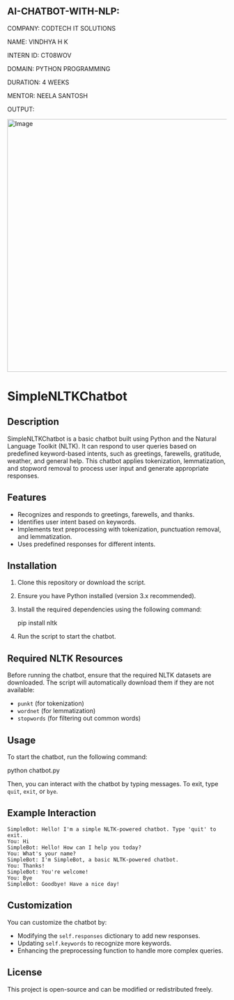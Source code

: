 ## AI-CHATBOT-WITH-NLP:

COMPANY: CODTECH IT SOLUTIONS

NAME: VINDHYA H K

INTERN ID: CT08WOV

DOMAIN: PYTHON PROGRAMMING

DURATION: 4 WEEKS

MENTOR: NEELA SANTOSH

OUTPUT:

<img width="581" alt="Image" src="https://github.com/user-attachments/assets/e648a3da-3925-47f9-a78e-84f72f9a07b3" />


# SimpleNLTKChatbot

## Description
SimpleNLTKChatbot is a basic chatbot built using Python and the Natural Language Toolkit (NLTK). It can respond to user queries based on predefined keyword-based intents, such as greetings, farewells, gratitude, weather, and general help. This chatbot applies tokenization, lemmatization, and stopword removal to process user input and generate appropriate responses.

## Features
- Recognizes and responds to greetings, farewells, and thanks.
- Identifies user intent based on keywords.
- Implements text preprocessing with tokenization, punctuation removal, and lemmatization.
- Uses predefined responses for different intents.

## Installation
1. Clone this repository or download the script.
2. Ensure you have Python installed (version 3.x recommended).
3. Install the required dependencies using the following command:
  
   pip install nltk
  
4. Run the script to start the chatbot.

## Required NLTK Resources
Before running the chatbot, ensure that the required NLTK datasets are downloaded. The script will automatically download them if they are not available:
- `punkt` (for tokenization)
- `wordnet` (for lemmatization)
- `stopwords` (for filtering out common words)

## Usage
To start the chatbot, run the following command:

python chatbot.py

Then, you can interact with the chatbot by typing messages. To exit, type `quit`, `exit`, or `bye`.

## Example Interaction
```
SimpleBot: Hello! I'm a simple NLTK-powered chatbot. Type 'quit' to exit.
You: Hi
SimpleBot: Hello! How can I help you today?
You: What's your name?
SimpleBot: I'm SimpleBot, a basic NLTK-powered chatbot.
You: Thanks!
SimpleBot: You're welcome!
You: Bye
SimpleBot: Goodbye! Have a nice day!
```

## Customization
You can customize the chatbot by:
- Modifying the `self.responses` dictionary to add new responses.
- Updating `self.keywords` to recognize more keywords.
- Enhancing the preprocessing function to handle more complex queries.

## License
This project is open-source and can be modified or redistributed freely.


